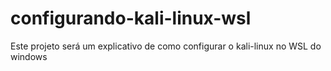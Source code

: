 # configurando-kali-linux-wsl
Este projeto será um explicativo de como configurar o kali-linux no WSL do windows
